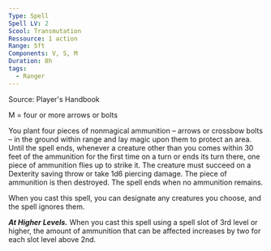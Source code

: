```yaml
---
Type: Spell
Spell LV: 2
Scool: Transmutation
Ressource: 1 action
Range: 5ft
Components: V, S, M
Duration: 8h
tags:
  - Ranger
---
```

Source: Player's Handbook

M = four or more arrows or bolts

You plant four pieces of nonmagical ammunition – arrows or crossbow bolts – in the ground within range and lay magic upon them to protect an area. Until the spell ends, whenever a creature other than you comes within 30 feet of the ammunition for the first time on a turn or ends its turn there, one piece of ammunition flies up to strike it. The creature must succeed on a Dexterity saving throw or take 1d6 piercing damage. The piece of ammunition is then destroyed. The spell ends when no ammunition remains.

When you cast this spell, you can designate any creatures you choose, and the spell ignores them.

**_At Higher Levels._** When you cast this spell using a spell slot of 3rd level or higher, the amount of ammunition that can be affected increases by two for each slot level above 2nd.